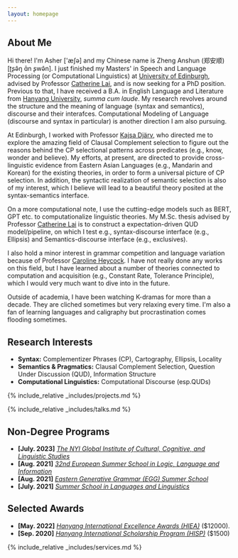 ```yaml
---
layout: homepage
---
```


## About Me

Hi there! I'm Asher ['æʃə] and my Chinese name is Zheng Anshun (郑安顺) [ʈʂə̂ŋ ɑ̄n ʂwə̂n]. I just finished my Masters' in Speech and Language Processing (or Computational Linguistics) at <a href="https://www.ed.ac.uk/">University of Edinburgh</a>, advised by Professor <a href="https://homepages.inf.ed.ac.uk/clai/" target="_blank">Catherine Lai</a>, and is now seeking for a PhD position. Previous to that, I have received a B.A. in English Language and Literature from <a href="https://www.hanyang.ac.kr/web/eng">Hanyang University</a>, *summa cum laude*. My research revolves around the structure and the meaning of language (syntax and semantics), discourse and their interafces. Computational Modeling of Language (discourse and syntax in particular) is another direction I am also pursuing. 

At Edinburgh, I worked with Professor <a href="https://kdjarv.wixsite.com/kajsadjarv">Kajsa Djärv</a>, who directed me to explore the amazing field of Clausal Complement selection to figure out the reasons behind the CP selectional patterns across predicates (e.g., know, wonder and believe). My efforts, at present, are directed to provide cross-linguistic evidence from Eastern Asian Languages (e.g., Mandarin and Korean) for the existing theories, in order to form a universal picture of CP selection. In addition, the syntactic realization of semantic selection is also of my interest, which I believe will lead to a beautiful theory posited at the syntax-semantics interface. 

On a more computational note, I use the cutting-edge models such as BERT, GPT etc. to computationalize linguistic theories. My M.Sc. thesis advised by Professor <a href="https://homepages.inf.ed.ac.uk/clai/" target="_blank">Catherine Lai</a> is to construct a expectation-driven QUD model/pipeline, on which I test e.g., syntax-discourse interface (e.g., Ellipsis) and Semantics-discourse interface (e.g., exclusives). 

I also hold a minor interest in grammar competition and language variation because of Professor <a href="https://www.ed.ac.uk/profile/caroline-heycock">Caroline Heycock</a>. I have not really done any works on this field, but I have learned about a number of theories connected to computation and acquisition (e.g., Constant Rate, Tolerance Principle), which I would very much want to dive into in the future.

Outside of academia, I have been watching K-dramas for more than a decade. They are cliched sometimes but very relaxing every time. I'm also a fan of learning languages and caligraphy but procrastination comes flooding sometimes.


## Research Interests
- **Syntax:** Complementizer Phrases (CP), Cartography, Ellipsis, Locality 
- **Semantics & Pragmatics:** Clausal Complement Selection, Question Under Discussion (QUD), Information Structure 
- **Computational Linguistics:** Computational Discourse (esp.QUDs)


<!-- {% include_relative _includes/publications.md %} -->

{% include_relative _includes/projects.md %}

{% include_relative _includes/talks.md %}







## Non-Degree Programs

<!-- - **[Feb. 2020]** Our paper about incremental learning is accepted to CVPR 2020.
- **[Feb. 2020]** We will host the ACM Multimedia Asia 2020 conference in Singapore!
- **[Sept. 2019]** Our paper about few-shot learning is accepted to NeurIPS 2019. -->
- **[July. 2023]** <a href="https://nyispb.org/vnyi7/" target="_blank">*The NYI Global Institute of Cultural, Cognitive, and Linguistic Studies*</a> 
- **[Aug. 2021]** <a href="https://onlinelibrary.wiley.com/doi/abs/10.1111/jocd.13486" target="_blank">*32nd European Summer School in Logic, Language and Information*</a>
- **[Aug. 2021]** <a href="https://www.universiteitleiden.nl/en/education/study-programmes/summer-schools/summer-school-in-languages-and-linguistics" target="_blank">*Eastern Generative Grammar (EGG) Summer School*</a>
- **[July. 2021]** <a href="https://www.universiteitleiden.nl/en/education/study-programmes/summer-schools/summer-school-in-languages-and-linguistics" target="_blank">*Summer School in Languages and Linguistics*</a>


## Selected Awards
- **[May. 2022]** <a href="https://www.hanyang.ac.kr/web/eng/scholarships" target="_blank">*Hanyang International Excellence Awards (HIEA)*</a> (\$12000).
- **[Sep. 2020]** <a href="http://studyerica.hanyang.ac.kr/eng/apply/scholarship.html" target="_blank">*Hanyang International Scholarship Program (HISP)*</a>  (\$1500)




{% include_relative _includes/services.md %}


